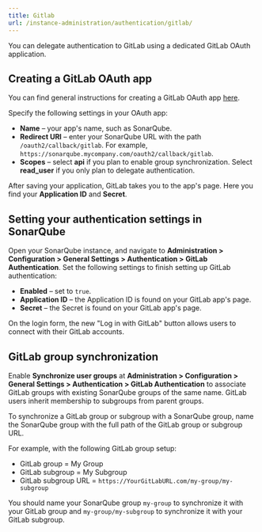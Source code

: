 ```yaml
---
title: Gitlab
url: /instance-administration/authentication/gitlab/
---
```


You can delegate authentication to GitLab using a dedicated GitLab OAuth application.

## Creating a GitLab OAuth app
You can find general instructions for creating a GitLab OAuth app [here](https://docs.gitlab.com/ee/integration/oauth_provider.html).

Specify the following settings in your OAuth app:

- **Name** – your app's name, such as SonarQube.
- **Redirect URI** – enter your SonarQube URL with the path `/oauth2/callback/gitlab`. For example, `https://sonarqube.mycompany.com/oauth2/callback/gitlab`.
- **Scopes** – select **api** if you plan to enable group synchronization. Select **read_user** if you only plan to delegate authentication.

After saving your application, GitLab takes you to the app's page. Here you find your **Application ID** and **Secret**.

## Setting your authentication settings in SonarQube
Open your SonarQube instance, and navigate to **Administration > Configuration > General Settings > Authentication > GitLab Authentication**. Set the following settings to finish setting up GitLab authentication:

- **Enabled** – set to `true`.
- **Application ID** – the Application ID is found on your GitLab app's page.
- **Secret** – the Secret is found on your GitLab app's page.

On the login form, the new "Log in with GitLab" button allows users to connect with their GitLab accounts.

## GitLab group synchronization
Enable **Synchronize user groups** at **Administration > Configuration > General Settings > Authentication > GitLab Authentication** to associate GitLab groups with existing SonarQube groups of the same name. GitLab users inherit membership to subgroups from parent groups. 

To synchronize a GitLab group or subgroup with a SonarQube group, name the SonarQube group with the full path of the GitLab group or subgroup URL. 

For example, with the following GitLab group setup:

- GitLab group = My Group
- GitLab subgroup = My Subgroup
- GitLab subgroup URL = `https://YourGitLabURL.com/my-group/my-subgroup`

You should name your SonarQube group `my-group` to synchronize it with your GitLab group and `my-group/my-subgroup` to synchronize it with your GitLab subgroup.
